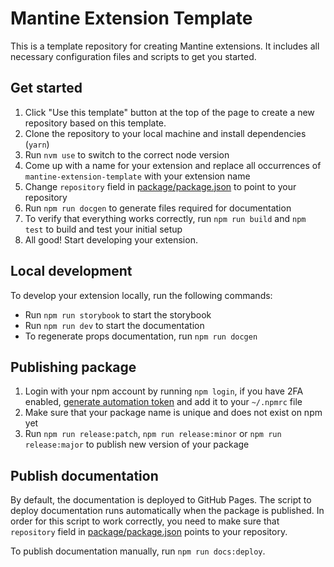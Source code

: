 # Mantine Extension Template

This is a template repository for creating Mantine extensions. It includes all necessary configuration files and scripts to get you started.

## Get started

1. Click "Use this template" button at the top of the page to create a new repository based on this template.
2. Clone the repository to your local machine and install dependencies (`yarn`)
3. Run `nvm use` to switch to the correct node version
4. Come up with a name for your extension and replace all occurrences of `mantine-extension-template` with your extension name
5. Change `repository` field in [package/package.json](https://github.com/mantinedev/extension-template/blob/master/package/package.json) to point to your repository
6. Run `npm run docgen` to generate files required for documentation
7. To verify that everything works correctly, run `npm run build` and `npm test` to build and test your initial setup
8. All good! Start developing your extension.

## Local development

To develop your extension locally, run the following commands:

- Run `npm run storybook` to start the storybook
- Run `npm run dev` to start the documentation
- To regenerate props documentation, run `npm run docgen`

## Publishing package

1. Login with your npm account by running `npm login`, if you have 2FA enabled, [generate automation token](https://docs.npmjs.com/creating-and-viewing-access-tokens) and add it to your `~/.npmrc` file
2. Make sure that your package name is unique and does not exist on npm yet
3. Run `npm run release:patch`, `npm run release:minor` or `npm run release:major` to publish new version of your package

## Publish documentation

By default, the documentation is deployed to GitHub Pages. The script to deploy documentation runs automatically when the package is published. In order for
this script to work correctly, you need to make sure that `repository` field in [package/package.json](https://github.com/mantinedev/extension-template/blob/master/package/package.json) points to your repository.

To publish documentation manually, run `npm run docs:deploy`.
